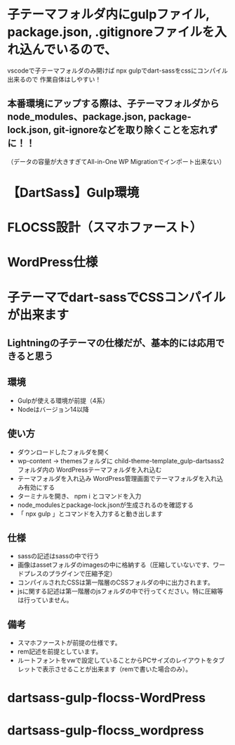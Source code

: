 # 子テーマフォルダ内にgulpファイル, package.json, .gitignoreファイルを入れ込んでいるので、
vscodeで子テーマフォルダのみ開けば npx gulpでdart-sassをcssにコンパイル出来るので 作業自体はしやすい！

## 本番環境にアップする際は、子テーマフォルダから node_modules、package.json, package-lock.json, git-ignoreなどを取り除くことを忘れずに！！
（データの容量が大きすぎてAll-in-One WP Migrationでインポート出来ない）

# 【DartSass】Gulp環境
# FLOCSS設計（スマホファースト）
# WordPress仕様
# 子テーマでdart-sassでCSSコンパイルが出来ます
## Lightningの子テーマの仕様だが、基本的には応用できると思う

## 環境
- Gulpが使える環境が前提（4系）
- Nodeはバージョン14以降

## 使い方
- ダウンロードしたフォルダを開く
- wp-content → themesフォルダに child-theme-template_gulp-dartsass2 フォルダ内の WordPressテーマフォルダを入れ込む
-  テーマフォルダを入れ込み WordPress管理画面でテーマフォルダを入れ込み有効にする
- ターミナルを開き、 npm i とコマンドを入力
- node_modulesとpackage-lock.jsonが生成されるのを確認する
- 「 npx gulp 」とコマンドを入力すると動き出します

## 仕様
- sassの記述はsassの中で行う
- 画像はassetフォルダのimagesの中に格納する（圧縮していないです、ワードプレスのプラグインで圧縮予定）
- コンパイルされたCSSは第一階層のCSSフォルダの中に出力されます。
- jsに関する記述は第一階層のjsフォルダの中で行ってください。特に圧縮等は行っていません。

## 備考
- スマホファーストが前提の仕様です。
- rem記述を前提としています。
- ルートフォントをvwで設定していることからPCサイズのレイアウトをタブレットで表示させることが出来ます（remで書いた場合のみ）。
# dartsass-gulp-flocss-WordPress
# dartsass-gulp-flocss_wordpress
